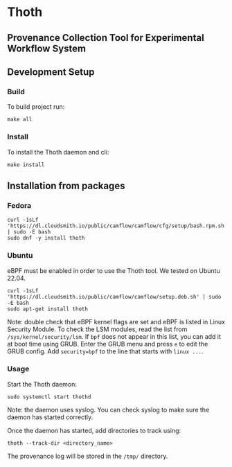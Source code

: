 # Thoth

## Provenance Collection Tool for Experimental Workflow System


## Development Setup

### Build

To build project run:

`make all`

### Install

To install the Thoth daemon and cli:

`make install`

## Installation from packages

### Fedora

```
curl -1sLf 'https://dl.cloudsmith.io/public/camflow/camflow/cfg/setup/bash.rpm.sh' | sudo -E bash
sudo dnf -y install thoth
```


### Ubuntu

eBPF must be enabled in order to use the Thoth tool. We tested on Ubuntu 22.04.

```
curl -1sLf 'https://dl.cloudsmith.io/public/camflow/camflow/setup.deb.sh' | sudo -E bash
sudo apt-get install thoth
```

Note: double check that eBPF kernel flags are set and eBPF is listed in Linux Security Module.
To check the LSM modules, read the list from `/sys/kernel/security/lsm`.
If `bpf` does not appear in this list, you can add it at boot time using GRUB. Enter the GRUB menu and press `e` to edit the GRUB config.
Add `security=bpf` to the line that starts with `linux ...`.

### Usage

Start the Thoth daemon:

`sudo systemctl start thothd`

Note: the daemon uses syslog. You can check syslog to make sure the daemon has started correctly.

Once the daemon has started, add directories to track using: 

`thoth --track-dir <directory_name>`

The provenance log will be stored in the `/tmp/` directory.
